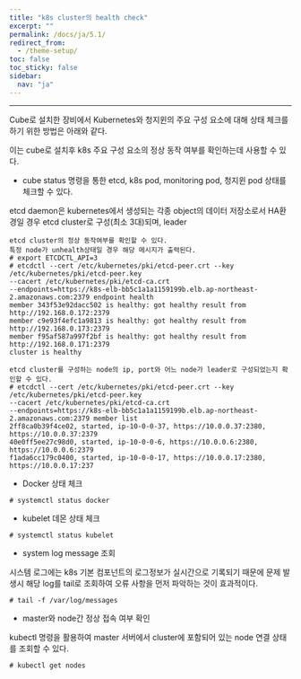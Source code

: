 ```yaml
---
title: "k8s cluster의 health check"
excerpt: ""
permalink: /docs/ja/5.1/
redirect_from:
  - /theme-setup/
toc: false
toc_sticky: false
sidebar:
  nav: "ja"
---
```


---
Cube로 설치한 장비에서 Kubernetes와 청지윈의 주요 구성 요소에 대해 상태 체크를 하기 위한 방법은 아래와 같다.

이는 cube로 설치후 k8s 주요 구성 요소의 정상 동작 여부를 확인하는데 사용할 수 있다.



* cube status 명령을 통한 etcd, k8s pod, monitoring pod, 청지윈 pod 상태를 체크할 수 있다.

etcd daemon은 kubernetes에서 생성되는 각종 object의 데이터 저장소로서 HA환경일 경우 etcd cluster로 구성(최소 3대)되며, leader

```
etcd cluster의 정상 동작여부를 확인할 수 있다.
특정 node가 unhealth상태일 경우 해당 메시지가 출력된다.
# export ETCDCTL_API=3
# etcdctl --cert /etc/kubernetes/pki/etcd-peer.crt --key /etc/kubernetes/pki/etcd-peer.key
--cacert /etc/kubernetes/pki/etcd-ca.crt
--endpoints=https://k8s-elb-bb5c1a1a1159199b.elb.ap-northeast-2.amazonaws.com:2379 endpoint health
member 343f53e92dacc502 is healthy: got healthy result from http://192.168.0.172:2379
member c9e93f4efc1a9813 is healthy: got healthy result from http://192.168.0.173:2379
member f95af587a997f2bf is healthy: got healthy result from http://192.168.0.171:2379
cluster is healthy

etcd cluster를 구성하는 node의 ip, port와 어느 node가 leader로 구성되었는지 확인할 수 있다.
# etcdctl --cert /etc/kubernetes/pki/etcd-peer.crt --key /etc/kubernetes/pki/etcd-peer.key
--cacert /etc/kubernetes/pki/etcd-ca.crt
--endpoints=https://k8s-elb-bb5c1a1a1159199b.elb.ap-northeast-2.amazonaws.com:2379 member list
2ff8ca0b39f4ce02, started, ip-10-0-0-37, https://10.0.0.37:2380, https://10.0.0.37:2379
40e0ff5ee27c98d0, started, ip-10-0-0-6, https://10.0.0.6:2380, https://10.0.0.6:2379
f1ada6cc179c0400, started, ip-10-0-0-17, https://10.0.0.17:2380, https://10.0.0.17:237
```

* Docker 상태 체크

```
# systemctl status docker
```

* kubelet 데몬 상태 체크

```
# systemctl status kubelet
```

* system log message 조회

시스템 로그에는 k8s 기본 컴포넌트의 로그정보가 실시간으로 기록되기 때문에 문제 발생시 해당 log를 tail로 조회하여 오류 사항을 먼저 파악하는 것이 효과적이다.

```
# tail -f /var/log/messages
```

* master와 node간 정상 접속 여부 확인

kubectl 명령을 활용하여 master 서버에서 cluster에 포함되어 있는 node 연결 상태를 조회할 수 있다.

```
# kubectl get nodes
```
